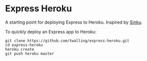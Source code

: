 # Express Heroku

A starting point for deploying Express to Heroku.  Inspired by [Sinku](https://github.com/jack7890/Sinku).

To quickly deploy an Express app to Heroku:

```
git clone https://github.com/twalling/express-heroku.git
cd express-heroku
heroku create
git push heroku master
```

